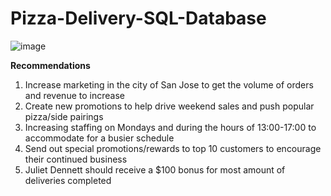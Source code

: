 # Pizza-Delivery-SQL-Database


![image](https://user-images.githubusercontent.com/73268880/141702636-31950683-43cc-408d-8ec2-baa4ee0ee288.png)

**Recommendations**
1) Increase marketing in the city of San Jose to get the volume of orders  and revenue to increase
2) Create new promotions to help drive weekend sales and push popular pizza/side pairings
3) Increasing staffing on Mondays and during the hours of 13:00-17:00 to accommodate for a busier schedule
4) Send out special promotions/rewards to top 10 customers to encourage their continued business 
5) Juliet Dennett should receive a $100 bonus for most amount of deliveries completed
